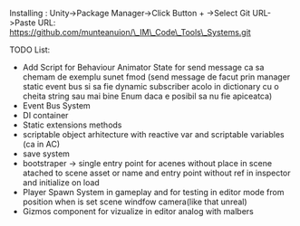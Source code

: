 Installing : Unity->Package Manager->Click Button + ->Select Git URL->Paste URL: https://github.com/munteanuion/\_IM\_Code\_Tools\_Systems.git

TODO List:

* Add Script for Behaviour Animator State for send message ca sa chemam de exemplu sunet fmod (send message de facut prin manager static event bus si sa fie dynamic subscriber acolo in dictionary cu o cheita string sau mai bine Enum daca e posibil sa nu fie apiceatca)
* Event Bus System
* DI container
* Static extensions methods
* scriptable object arhitecture with reactive var and scriptable variables (ca in AC)
* save system
* bootstraper -> single entry point for acenes without place in scene atached to scene asset or name and entry point without ref in inspector and initialize on load
* Player Spawn System in gameplay and for testing in editor mode from position when is set scene windfow camera(like that unreal)
* Gizmos component for vizualize in editor analog with malbers